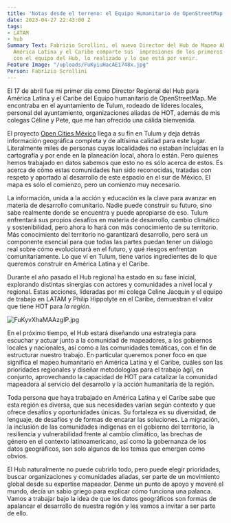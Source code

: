 ```yaml
---
title: 'Notas desde el terreno: el Equipo Humanitario de OpenStreetMap'
date: 2023-04-27 22:43:00 Z
tags:
- LATAM
- hub
Summary Text: Fabrizio Scrollini, el nuevo Director del Hub de Mapeo Abierto para
  América Latina y el Caribe comparte sus  impresiones de los primeros días de trabajo
  con el equipo del Hub, lo realizado y lo que está por venir.
Feature Image: "/uploads/FuKyiuHacAEi748x.jpg"
Person: Fabrizio Scrollini
---
```


El 17 de abril fue mi primer día como Director Regional del Hub para América Latina y el Caribe del Equipo humanitario de OpenStreetMap. Me encontraba en el ayuntamiento de Tulum, rodeado de líderes locales, personal del ayuntamiento, organizaciones aliadas de HOT, además de mis colegas Céline y Pete, que me han ofrecido una cálida bienvenida.

El proyecto [Open Cities México](https://stories.hotosm.org/open-cities-mexico/index.html) llega a su fin en Tulum y deja detrás información geográfica completa y de altísima calidad para este lugar. Literalmente miles de personas cuyas localidades no estaban incluídas en la cartografía y por ende en la planeación local, ahora lo están. Pero quienes hemos trabajado en datos sabemos que esto no es sólo acerca de estos. Es acerca de cómo estas comunidades han sido reconocidas, tratadas con respeto y aportado al desarrollo de este espacio en el sur de México. El mapa es sólo el comienzo, pero un comienzo muy necesario.

La información, unida a la acción y educación es la clave para avanzar en materia de desarrollo comunitario. Nadie puede construir su futuro, sino sabe realmente donde se encuentra y puede apropiarse de eso. Tulum enfrentará sus propios desafíos en materia de desarrollo, cambio climático y sostenibilidad, pero ahora lo hará con más conocimiento de su territorio. Más conocimiento del territorio no garantizará desarrollo, pero será un componente esencial para que todas las partes puedan tener un diálogo real sobre cómo evolucionará en el futuro, y qué riesgos enfrentan comunitariamente. Lo que ví en Tulum, tiene varios ingredientes de lo que queremos construir en América Latina y el Caribe.

Durante el año pasado el Hub regional ha estado en su fase inicial, explorando distintas sinergias con actores y comunidades a nivel local y regional. Estas acciones, lideradas por mi colega Celine Jacquin y el equipo de trabajo en LATAM y Philip Hippolyte en el Caribe, demuestran el valor que tiene HOT para *la región*.

![FuKyvXhaMAAzgIP.jpg](/uploads/FuKyvXhaMAAzgIP.jpg)

En el próximo tiempo, el Hub estará diseñando una estrategia para escuchar y actuar junto a la comunidad de mapeadores, a los gobiernos locales y nacionales, así como a las comunidades temáticas, con el fin de estructurar nuestro trabajo. En particular queremos poner foco en que significa el mapeo humanitario en América Latina y el Caribe, cuáles son las prioridades regionales y diseñar metodologías para el trabajo ágil, en conjunto, aprovechando la capacidad de HOT para catalizar la comunidad mapeadora al servicio del desarrollo y la acción humanitaria de la región.

Toda persona que haya trabajado en América Latina y el Caribe sabe que esta región es diversa, que sus necesidades varían según contexto y que ofrece desafíos y oportunidades únicas. Su fortaleza es su diversidad, de lenguaje, de desafíos y de formas de encarar las soluciones. La migración, la inclusión de las comunidades indígenas en el gobierno del territorio, la resiliencia y vulnerabilidad frente al cambio climático, las brechas de género en el contexto latinoamericano, así como la gobernanza de los datos geográficos, son solo algunos de los temas que emergen como obvios.

El Hub naturalmente no puede cubrirlo todo, pero puede elegir prioridades, buscar organizaciones y comunidades aliadas, ser parte de un movimiento global desde su expertise mapeador. Denme un punto de apoyo y moveré el mundo, decía un sabio griego para explicar cómo funciona una palanca. Vamos a trabajar bajo la idea de que los datos geográficos son formas de apalancar el desarrollo de nuestra región y les vamos a invitar a ser parte de ello.